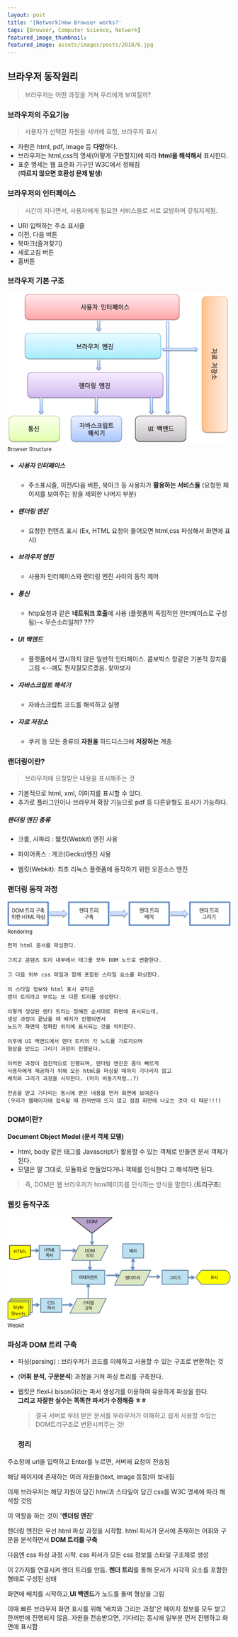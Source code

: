 ```yaml
---
layout: post
title: '[Network]How Browser works?'
tags: [Browser, Computer Science, Network]
featured_image_thumbnail:
featured_image: assets/images/posts/2018/6.jpg
---
```


## 브라우저 동작원리

> 브라우저는 어떤 과정을 거쳐 우리에게 보여질까?

### 브라우저의 주요기능

> 사용자가 선택한 자원을 서버에 요청, 브라우저 표시

- 자원은 html, pdf, image 등 **다양**하다.
- 브라우저는 html,css의 명세(어떻게 구현할지)에 따라 **html을 해석해서** 표시한다.
- 표준 명세는 웹 표준화 기구인 W3C에서 정해짐  
  (**따르지 않으면 호환성 문제 발생**)

### 브라우저의 인터페이스

> 시간이 지나면서, 사용자에게 필요한 서비스들로 서로 모방하며 갖춰지게됨.

- URI 입력하는 주소 표시줄
- 이전, 다음 버튼
- 북마크(즐겨찾기)
- 새로고침 버튼
- 홈버튼

### 브라우저 기본 구조

![BrowserStructure](/assets/images/posts/2021/BrowserStructure.png)
<small>Browser Structure</small>

- ##### 사용자 인터페이스  
  - 주소표시줄, 이전/다음 버튼, 북마크 등 사용자가 **활용하는 서비스들** (요청한 페이지를 보여주는 창을 제외한 나머지 부분)  
- ##### 렌더링 엔진  
  -  요청한 컨텐츠 표시 (Ex, HTML 요청이 들어오면 html,css 파싱해서 화면에 표시)  
- ##### 브라우저 엔진  
  -  사용자 인터페이스와 랜더링 엔진 사이의 동작 제어
- ##### 통신  
  -  http요청과 같은 **네트워크 호출**에 사용   (플랫폼의 독립적인 인터페이스로 구성됨)-< 무슨소리일까? ???  
- ##### UI 백엔드  
  -  플랫폼에서 명시하지 않은 일반적 인터페이스. 콤보박스 창같은 기본적 장치를 그림  <--얘도 뭔지잘모르겠음. 찾아보자  
- ##### 자바스크립트 해석기  
  -  자바스크립트 코드를 해석하고 실행
- ##### 자료 저장소  
  -  쿠키 등 모든 종류의 **자원을** 하드디스크에 **저장하는** 계층

### 랜더링이란?  
  > 브라우저에 요청받은 내용을 표시해주는 것  
  - 기본적으로 html, xml, 이미지를 표시할 수 있다.  
  - 추가로 플러그인이나 브라우저 확장 기능으로 pdf 등 다른유형도 표시가 가능하다.  

 ##### 랜더링 엔진 종류  
 - 크롬, 사파리 : 웹킷(Webkit) 엔진 사용  
 - 파이어폭스 : 게코(Gecko)엔진 사용  

 - 웹킷(Webkit): 최초 리눅스 플랫폼에 동작하기 위한 오픈소스 엔진  

### 랜더링 동작 과정

![Rendering](../assets/images/posts/2021/Rendering.png)
<small>Rendering</small>

```
먼저 html 문서를 파싱한다.

그리고 콘텐츠 트리 내부에서 태그를 모두 DOM 노드로 변환한다.

그 다음 외부 css 파일과 함께 포함된 스타일 요소를 파싱한다.

이 스타일 정보와 html 표시 규칙은 
렌더 트리라고 부르는 또 다른 트리를 생성한다.

이렇게 생성된 렌더 트리는 정해진 순서대로 화면에 표시되는데, 
생성 과정이 끝났을 때 배치가 진행되면서 
노드가 화면의 정확한 위치에 표시되는 것을 의미한다.

이후에 UI 백엔드에서 렌더 트리의 각 노드를 가로지으며 
형상을 만드는 그리기 과정이 진행된다.

이러한 과정이 점진적으로 진행되며, 렌더링 엔진은 좀더 빠르게 
사용자에게 제공하기 위해 모든 html을 파싱할 때까지 기다리지 않고 
배치와 그리기 과정을 시작한다. (마치 비동기처럼..?)

전송을 받고 기다리는 동시에 받은 내용을 먼저 화면에 보여준다
(우리가 웹페이지에 접속할 때 한꺼번에 뜨지 않고 점점 화면에 나오는 것이 이 때문!!!)
```

### DOM이란?  
**Document Object Model (문서 객체 모델)**

- html, body 같은 태그를 Javascript가 활용할 수 있는 객체로 만들면 <m>문서 객체</m>가 된다.  
- 모델은 말 그대로, 모듈화로 만들었다거나 <m>객체를 인식한다</m> 고 해석하면 된다.  

> 즉, DOM은 웹 브라우저가 html페이지를 인식하는 방식을 말한다.(**트리구조**)  

### 웹킷 동작구조

![Webkit](../assets/images/posts/2021/Webkit.png)
<small>Webkit</small>

### 파싱과 DOM 트리 구축  

- 파싱(parsing) : 브라우저가 코드를 이해하고 사용할 수 있는 구조로 변환하는 것  
- (**어휘 분석, 구문분석**) 과정을 거쳐 파싱 트리를 구축한다.  

- 웹킷은 flex나 bison이라는 파서 생성기를 이용하여 유용하게 파싱을 한다.  
  **그리고 자잘한 실수는 똑똑한 파서가 수정해줌 ㅎㅎ**  

  > 결국 서버로 부터 받은 문서를 부라우저가 이해하고 쉽게 사용할 수있는 DOM트리구조로 변환시켜주는 것!  



  ### 정리  

주소창에 url을 입력하고 Enter를 누르면, 서버에 요청이 전송됨

해당 페이지에 존재하는 여러 자원들(text, image 등등)이 보내짐

이제 브라우저는 해당 자원이 담긴 html과 스타일이 담긴 css를 W3C 명세에 따라 해석할 것임

이 역할을 하는 것이 '**렌더링 엔진**'

렌더링 엔진은 우선 html 파싱 과정을 시작함. html 파서가 문서에 존재하는 어휘와 구문을 분석하면서 **DOM 트리를 구축**

다음엔 css 파싱 과정 시작. css 파서가 모든 css 정보를 스타일 구조체로 생성

이 2가지를 연결시켜 렌더 트리를 만듬. **렌더 트리**를 통해 문서가 시각적 요소를 포함한 형태로 구성된 상태

화면에 배치를 시작하고,**UI 백엔드**가 노드를 돌며 형상을 그림

이때 빠른 브라우저 화면 표시를 위해 '배치와 그리는 과정'은 페이지 정보를 모두 받고 한꺼번에 진행되지 않음. 자원을 전송받으면, 기다리는 동시에 일부분 먼저 진행하고 화면에 표시함




